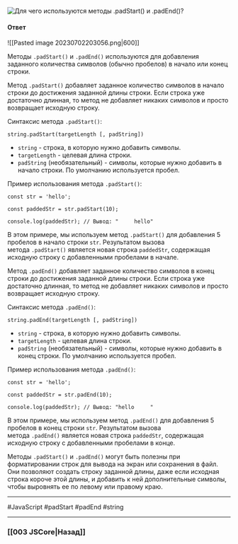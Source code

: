 ![Для чего используются методы `.padStart()` и `.padEnd()`?](https://youtu.be/OA63L1eQ6pA?t=329)

#### Ответ

![[Pasted image 20230702203056.png|600]]

Методы `.padStart()` и `.padEnd()` используются для добавления заданного количества символов (обычно пробелов) в начало или конец строки.

Метод `.padStart()` добавляет заданное количество символов в начало строки до достижения заданной длины строки. Если строка уже достаточно длинная, то метод не добавляет никаких символов и просто возвращает исходную строку.

Синтаксис метода `.padStart()`:

```
string.padStart(targetLength [, padString])
```

- `string` - строка, в которую нужно добавить символы.
- `targetLength` - целевая длина строки.
- `padString` (необязательный) - символы, которые нужно добавить в начало строки. По умолчанию используется пробел.

Пример использования метода `.padStart()`:

```
const str = 'hello';

const paddedStr = str.padStart(10);

console.log(paddedStr); // Вывод: "     hello"
```

В этом примере, мы используем метод `.padStart()` для добавления 5 пробелов в начало строки `str`. Результатом вызова метода `.padStart()` является новая строка `paddedStr`, содержащая исходную строку с добавленными пробелами в начале.

Метод `.padEnd()` добавляет заданное количество символов в конец строки до достижения заданной длины строки. Если строка уже достаточно длинная, то метод не добавляет никаких символов и просто возвращает исходную строку.

Синтаксис метода `.padEnd()`:

```
string.padEnd(targetLength [, padString])
```

- `string` - строка, в которую нужно добавить символы.
- `targetLength` - целевая длина строки.
- `padString` (необязательный) - символы, которые нужно добавить в конец строки. По умолчанию используется пробел.

Пример использования метода `.padEnd()`:

```
const str = 'hello';

const paddedStr = str.padEnd(10);

console.log(paddedStr); // Вывод: "hello     "
```

В этом примере, мы используем метод `.padEnd()` для добавления 5 пробелов в конец строки `str`. Результатом вызова метода `.padEnd()` является новая строка `paddedStr`, содержащая исходную строку с добавленными пробелами в конце.

Методы `.padStart()` и `.padEnd()` могут быть полезны при форматировании строк для вывода на экран или сохранения в файл. Они позволяют создать строку заданной длины, даже если исходная строка короче этой длины, и добавить к ней дополнительные символы, чтобы выровнять ее по левому или правому краю.

___
 #JavaScript #padStart #padEnd #string 

___

### [[003 JSCore|Назад]]